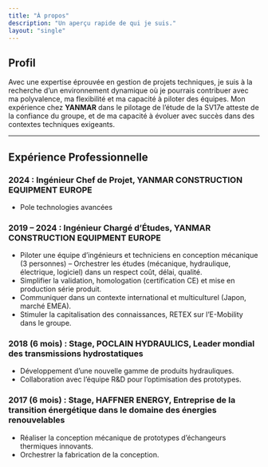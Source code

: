 ```yaml
---
title: "À propos"
description: "Un aperçu rapide de qui je suis."
layout: "single"
---
```



## Profil

Avec une expertise éprouvée en gestion de projets techniques, je suis à la recherche d’un environnement dynamique où je pourrais contribuer avec ma polyvalence, ma flexibilité et ma capacité à piloter des équipes. Mon expérience chez **YANMAR** dans le pilotage de l’étude de la SV17e atteste de la confiance du groupe, et de ma capacité à évoluer avec succès dans des contextes techniques exigeants.

---

## Expérience Professionnelle


### 2024 : Ingénieur Chef de Projet, **YANMAR CONSTRUCTION EQUIPMENT EUROPE**
- Pole technologies avancées

### 2019 – 2024 : Ingénieur Chargé d’Études, **YANMAR CONSTRUCTION EQUIPMENT EUROPE**

- Piloter une équipe d’ingénieurs et techniciens en conception mécanique (3 personnes) – Orchestrer les études (mécanique, hydraulique, électrique, logiciel) dans un respect coût, délai, qualité.
- Simplifier la validation, homologation (certification CE) et mise en production série produit.
- Communiquer dans un contexte international et multiculturel (Japon, marché EMEA).
- Stimuler la capitalisation des connaissances, RETEX sur l’E-Mobility dans le groupe.

### 2018 (6 mois) : Stage, **POCLAIN HYDRAULICS**, Leader mondial des transmissions hydrostatiques

- Développement d’une nouvelle gamme de produits hydrauliques.
- Collaboration avec l’équipe R&D pour l’optimisation des prototypes.

### 2017 (6 mois) : Stage, **HAFFNER ENERGY**, Entreprise de la transition énergétique dans le domaine des énergies renouvelables

- Réaliser la conception mécanique de prototypes d’échangeurs thermiques innovants.
- Orchestrer la fabrication de la conception.



